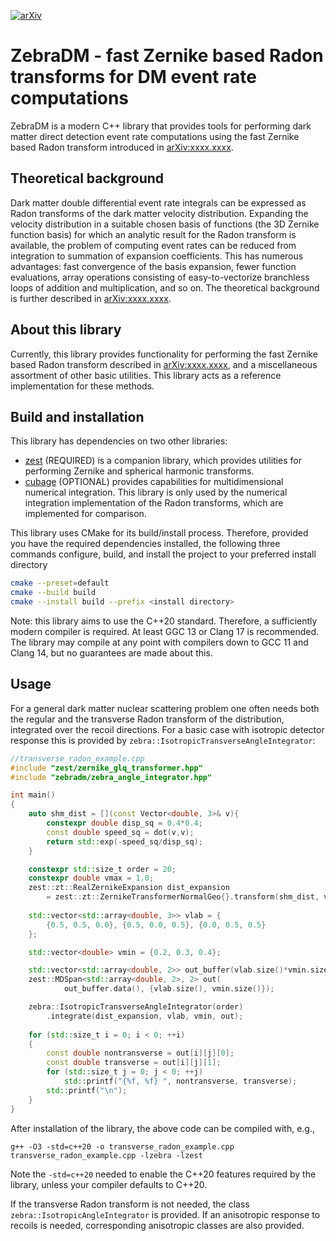 [![arXiv](https://img.shields.io/badge/arXiv-xxxx.xxxx-green?labelColor=red)](https://example.com)

# ZebraDM - fast Zernike based Radon transforms for DM event rate computations

ZebraDM is a modern C++ library that provides tools for performing dark matter direct detection event rate computations using the fast Zernike based Radon transform introduced in [arXiv:xxxx.xxxx](https://example.com).

## Theoretical background

Dark matter double differential event rate integrals can be expressed as Radon transforms of the dark matter velocity distribution. Expanding the velocity distribution in a suitable chosen basis of functions (the 3D Zernike function basis) for which an analytic result for the Radon transform is available, the problem of computing event rates can be reduced from integration to summation of expansion coefficients. This has numerous advantages: fast convergence of the basis expansion, fewer function evaluations, array operations consisting of easy-to-vectorize branchless loops of addition and multiplication, and so on. The theoretical background is further described in [arXiv:xxxx.xxxx](https://example.com).

## About this library

Currently, this library provides functionality for performing the fast Zernike based Radon transform described in [arXiv:xxxx.xxxx](https://example.com), and a miscellaneous assortment of other basic utilities. This library acts as a reference implementation for these methods.

## Build and installation

This library has dependencies on two other libraries:
- [zest](https://github.com/sebsassi/zest) (REQUIRED) is a companion library, which provides utilities for performing Zernike and spherical harmonic transforms.
- [cubage](https://github.com/sebsassi/cubage) (OPTIONAL) provides capabilities for multidimensional numerical integration. This library is only used by the numerical integration implementation of the Radon transforms, which are implemented for comparison.

This library uses CMake for its build/install process. Therefore, provided you have the required dependencies installed, the following three commands configure, build, and install the project to your preferred install directory
```bash
cmake --preset=default
cmake --build build
cmake --install build --prefix <install directory>
```

Note: this library aims to use the C++20 standard. Therefore, a sufficiently modern compiler is required. At least GGC 13 or Clang 17 is recommended. The library may compile at any point with compilers down to GCC 11 and Clang 14, but no guarantees are made about this.

## Usage

For a general dark matter nuclear scattering problem one often needs both the regular and the transverse Radon transform of the distribution, integrated over the recoil directions. For a basic case with isotropic detector response this is provided by `zebra::IsotropicTransverseAngleIntegrator`:
```cpp
//transverse_radon_example.cpp
#include "zest/zernike_glq_transformer.hpp"
#include "zebradm/zebra_angle_integrator.hpp"

int main()
{
    auto shm_dist = [](const Vector<double, 3>& v){
        constexpr double disp_sq = 0.4*0.4;
        const double speed_sq = dot(v,v);
        return std::exp(-speed_sq/disp_sq);
    }

    constexpr std::size_t order = 20;
    constexpr double vmax = 1.0;
    zest::zt::RealZernikeExpansion dist_expansion
        = zest::zt::ZernikeTransformerNormalGeo{}.transform(shm_dist, vmax, order);
    
    std::vector<std::array<double, 3>> vlab = {
        {0.5, 0.5, 0.0}, {0.5, 0.0, 0.5}, {0.0, 0.5, 0.5}
    };

    std::vector<double> vmin = {0.2, 0.3, 0.4};

    std::vector<std::array<double, 2>> out_buffer(vlab.size()*vmin.size());
    zest::MDSpan<std::array<double, 2>, 2> out(
            out_buffer.data(), {vlab.size(), vmin.size()});

    zebra::IsotropicTransverseAngleIntegrator(order)
        .integrate(dist_expansion, vlab, vmin, out);
    
    for (std::size_t i = 0; i < 0; ++i)
    {
        const double nontransverse = out[i][j][0];
        const double transverse = out[i][j][1];
        for (std::size_t j = 0; j < 0; ++j)
            std::printf("{%f, %f} ", nontransverse, transverse);
        std::printf("\n");
    }
}
```
After installation of the library, the above code can be compiled with, e.g.,
```
g++ -O3 -std=c++20 -o transverse_radon_example.cpp transverse_radon_example.cpp -lzebra -lzest
```
Note the `-std=c++20` needed to enable the C++20 features required by the library, unless your compiler defaults to C++20.

If the transverse Radon transform is not needed, the class `zebra::IsotropicAngleIntegrator` is provided. If an anisotropic response to recoils is needed, corresponding anisotropic classes are also provided.
